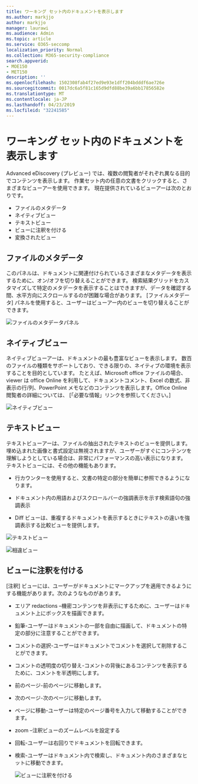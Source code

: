```yaml
---
title: ワーキング セット内のドキュメントを表示します
ms.author: markjjo
author: markjjo
manager: laurawi
ms.audience: Admin
ms.topic: article
ms.service: O365-seccomp
localization_priority: Normal
ms.collection: M365-security-compliance
search.appverid:
- MOE150
- MET150
description: ''
ms.openlocfilehash: 1502308fab4f27ed9e93e1dff204bdddf6ae726e
ms.sourcegitcommit: 0017dc6a5f81c165d9dfd88be39a6bb17856582e
ms.translationtype: MT
ms.contentlocale: ja-JP
ms.lasthandoff: 04/23/2019
ms.locfileid: "32241585"
---
```

# <a name="view-documents-in-a-working-set"></a>ワーキング セット内のドキュメントを表示します

Advanced eDiscovery (プレビュー) では、複数の閲覧者がそれぞれ異なる目的でコンテンツを表示します。 作業セット内の任意の文書をクリックすると、さまざまなビューアーを使用できます。 現在提供されているビューアーは次のとおりです。

- ファイルのメタデータ
- ネイティブビュー
- テキストビュー
- ビューに注釈を付ける
- 変換されたビュー

## <a name="file-metadata"></a>ファイルのメタデータ

このパネルは、ドキュメントに関連付けられているさまざまなメタデータを表示するために、オン/オフを切り替えることができます。 検索結果グリッドをカスタマイズして特定のメタデータを表示することはできますが、データを確認する間、水平方向にスクロールするのが困難な場合があります。 [ファイルメタデータ] パネルを使用すると、ユーザーはビューアー内のビューを切り替えることができます。

![ファイルのメタデータパネル
](../media/Reviewimage2.png)

## <a name="native-view"></a>ネイティブビュー

ネイティブビューアーは、ドキュメントの最も豊富なビューを表示します。 数百のファイルの種類をサポートしており、できる限りの、ネイティブの環境を表示することを目的としています。 たとえば、Microsoft office ファイルの場合、viewer は office Online を利用して、ドキュメントコメント、Excel の数式、非表示の行/列、PowerPoint メモなどのコンテンツを表示します。Office Online 閲覧者の詳細については、 \[「必要な情報」リンクを参照してください。\]

![ネイティブビュー
](../media/Reviewimage3.png)

## <a name="text-view"></a>テキストビュー

テキストビューアーは、ファイルの抽出されたテキストのビューを提供します。 埋め込まれた画像と書式設定は無視されますが、ユーザーがすぐにコンテンツを理解しようとしている場合は、非常にパフォーマンスの高い表示になります。 テキストビューには、その他の機能もあります。

  - 行カウンターを使用すると、文書の特定の部分を簡単に参照できるようになります。

  - ドキュメント内の用語およびスクロールバーの強調表示を示す検索語句の強調表示

  - Diff ビューは、重複するドキュメントを表示するときにテキストの違いを強調表示する比較ビューを提供します。

![テキストビュー
](../media/Reviewimage4.png)

![相違ビュー
](../media/Reviewimage5.png)

## <a name="annotate-view"></a>ビューに注釈を付ける

[注釈] ビューには、ユーザーがドキュメントにマークアップを適用できるようにする機能があります。次のようなものがあります。

  - エリア redactions –機密コンテンツを非表示にするために、ユーザーはドキュメント上にボックスを描画できます。

  - 鉛筆-ユーザーはドキュメントの一部を自由に描画して、ドキュメントの特定の部分に注意することができます。

  - コメントの選択-ユーザーはドキュメントでコメントを選択して削除することができます。

  - コメントの透明度の切り替え-コメントの背後にあるコンテンツを表示するために、コメントを半透明にします。

  - 前のページ-前のページに移動します。

  - 次のページ-次のページに移動します。

  - ページに移動-ユーザーは特定のページ番号を入力して移動することができます。

  - zoom –注釈ビューのズームレベルを設定する

  - 回転-ユーザーは右回りでドキュメントを回転できます。

  - 検索-ユーザーはドキュメント内で検索し、ドキュメント内のさまざまなヒットに移動できます。
    
    ![ビューに注釈を付ける
    ](../media/Reviewimage1.png)